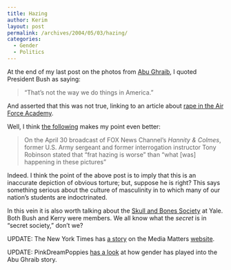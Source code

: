 ```yaml
---
title: Hazing
author: Kerim
layout: post
permalink: /archives/2004/05/03/hazing/
categories:
  - Gender
  - Politics
---
```

At the end of my last post on the photos from <a href="http://test.oxus.net/archives/000545.html" onclick="_gaq.push(['_trackEvent', 'outbound-article', 'http://test.oxus.net/archives/000545.html', 'Abu Ghraib']);" >Abu Ghraib</a>, I quoted President Bush as saying:

> &#8220;That&#8217;s not the way we do things in America.&#8221;

And asserted that this was not true, linking to an article about <a href="http://www.now.org/issues/military/031103airforce.html" onclick="_gaq.push(['_trackEvent', 'outbound-article', 'http://www.now.org/issues/military/031103airforce.html', 'rape in the Air Force Academy']);" >rape in the Air Force Academy</a>.

Well, I think <a href="http://mediamatters.org/items/200405030010" onclick="_gaq.push(['_trackEvent', 'outbound-article', 'http://mediamatters.org/items/200405030010', 'the following']);" >the following</a> makes my point even better:

> On the April 30 broadcast of FOX News Channel&#8217;s *Hannity & Colmes*, former U.S. Army sergeant and former interrogation instructor Tony Robinson stated that &#8220;frat hazing is worse&#8221; than &#8220;what [was] happening in these pictures&#8221;

Indeed. I think the point of the above post is to imply that this is an inaccurate depiction of obvious torture; but, suppose he is right? This says something serious about the culture of masculinity in to which many of our nation&#8217;s students are indoctrinated.

In this vein it is also worth talking about the <a href="http://www.commondreams.org/headlines04/0122-10.htm" onclick="_gaq.push(['_trackEvent', 'outbound-article', 'http://www.commondreams.org/headlines04/0122-10.htm', 'Skull and Bones Society']);" >Skull and Bones Society</a> at Yale. Both Bush and Kerry were members. We all know what the *secret* is in &#8220;secret society,&#8221; don&#8217;t we?

UPDATE: The New York Times has <a href="http://www.nytimes.com/2004/05/03/business/media/03BROC.html?ex=1398916800&#38;en=e6f532263784f1bf&#38;ei=5007&#38;partner=USERLAND" onclick="_gaq.push(['_trackEvent', 'outbound-article', 'http://www.nytimes.com/2004/05/03/business/media/03BROC.html?ex=1398916800&en=e6f532263784f1bf&ei=5007&partner=USERLAND', 'a story']);" >a story</a> on the Media Matters <a href="http://mediamatters.org/" onclick="_gaq.push(['_trackEvent', 'outbound-article', 'http://mediamatters.org/', 'website']);" >website</a>.

UPDATE: PinkDreamPoppies <a href="http://amptoons.poliblog.com/blog/000806.html" onclick="_gaq.push(['_trackEvent', 'outbound-article', 'http://amptoons.poliblog.com/blog/000806.html', 'has a look']);" >has a look</a> at how gender has played into the Abu Ghraib story.

